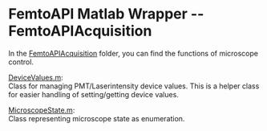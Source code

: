 # FemtoAPI Matlab Wrapper -- FemtoAPIAcquisition

In the [FemtoAPIAcquisition](https://github.com/Femtonics/FemtoAPI/blob/main/Matlab/+femtoAPI/src/FemtoAPIAcquisition/@FemtoAPIAcquisition) folder, you can find the functions of microscope control.  

[DeviceValues.m](https://github.com/Femtonics/FemtoAPI/blob/main/Matlab/+femtoAPI/src/FemtoAPIAcquisition/DeviceValues.m):  
Class for managing PMT/Laserintensity device values. This is a helper class for easier handling of setting/getting device values. 

[MicroscopeState.m](https://github.com/Femtonics/FemtoAPI/blob/main/Matlab/+femtoAPI/src/FemtoAPIAcquisition/MicroscopeState.m):  
Class representing microscope state as enumeration.